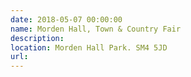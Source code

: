 ```yaml
---
date: 2018-05-07 00:00:00
name: Morden Hall, Town & Country Fair
description:
location: Morden Hall Park. SM4 5JD
url:
---
```


